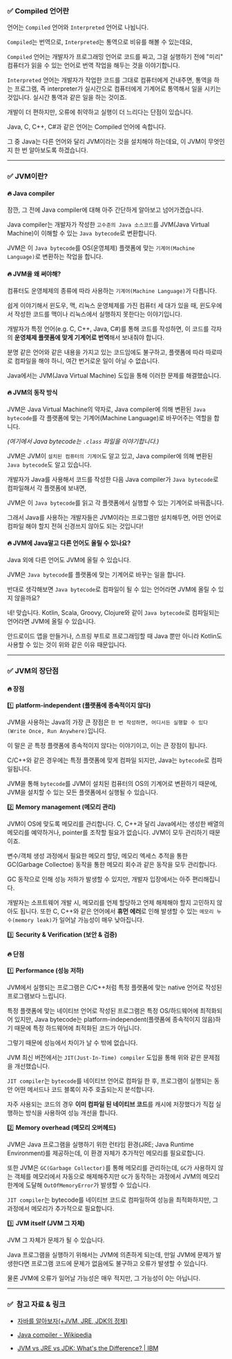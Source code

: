 ### ✅ Compiled 언어란

언어는 `Compiled` 언어와 `Interpreted` 언어로 나뉩니다. 

`Compiled`는 번역으로, `Interpreted`는 통역으로 비유를 해볼 수 있는데요, 

`Compiled` 언어는 개발자가 프로그래밍 언어로 코드를 짜고, 그걸 실행하기 전에 "미리" 컴퓨터가 읽을 수 있는 언어로 번역 작업을 해두는 것을 이야기합니다.

`Interpreted` 언어는 개발자가 작업한 코드를 그대로 컴퓨터에게 건내주면, 통역을 하는 프로그램, 즉 interpreter가 실시간으로 컴퓨터에게 기계어로 통역해서 일을 시키는 것입니다. 실시간 통역과 같은 일을 하는 것이죠.

개발이 더 편하지만, 오류에 취약하고 실행이 더 느리다는 단점이 있습니다.

Java, C, C++, C#과 같은 언어는 Compiled 언어에 속합니다.

그 중 Java는 다른 언어와 달리 JVM이라는 것을 설치해야 하는데요, 이 JVM이 무엇인지 한 번 알아보도록 하겠습니다.

---

### ✅ JVM이란?

#### 🔥 Java compiler

잠깐, 그 전에 Java compiler에 대해 아주 간단하게 알아보고 넘어가겠습니다.

Java compiler는 개발자가 작성한 `고수준의 Java 소스코드`를 JVM(Java Virtual Machine)이 이해할 수 있는 `Java bytecode`로 변환합니다. 

JVM은 이 `Java bytecode`를 OS(운영체제) 플랫폼에 맞는 `기계어(Machine Language)`로 변환하는 작업을 합니다.

#### 🔥 JVM을 왜 써야해?

컴퓨터도 운영체제의 종류에 따라 사용하는 `기계어(Machine Language)`가 다릅니다.

쉽게 이야기해서 윈도우, 맥, 리눅스 운영체제를 가진 컴퓨터 세 대가 있을 때, 윈도우에서 작성한 코드를 맥이나 리눅스에서 실행하지 못한다는 이야기입니다.

개발자가 특정 언어(e.g. C, C++, Java, C#)를 통해 코드를 작성하면, 이 코드를 각자의 **운영체제 플랫폼에 맞게 기계어로 번역**해서 보내줘야 합니다.

분명 같은 언어와 같은 내용을 가지고 있는 코드임에도 불구하고, 플랫폼에 따라 따로따로 컴파일을 해야 하니, 여간 번거로운 일이 아닐 수 없습니다.

Java에서는 JVM(Java Virtual Machine) 도입을 통해 이러한 문제를 해결했습니다.

#### 🔥 JVM의 동작 방식

JVM은 Java Virtual Machine의 약자로, Java compiler에 의해 변환된 `Java bytecode`를 각 플랫폼에 맞는 기계어(Machine Language)로 바꾸어주는 역할을 합니다.

_(여기에서 Java bytecode는 `.class` 파일을 이야기합니다.)_

JVM은 JVM이 `설치된 컴퓨터의 기계어`도 알고 있고, Java compiler에 의해 변환된 `Java bytecode`도 알고 있습니다. 

개발자가 Java를 사용해서 코드를 작성한 다음 Java compiler가 `Java bytecode`로 컴파일해서 각 플랫폼에 보내면,

JVM은 이 `Java bytecode`를 읽고 각 플랫폼에서 실행할 수 있는 기계어로 바꿔줍니다.

그래서 Java를 사용하는 개발자들은 JVM이라는 프로그램만 설치해두면, 어떤 언어로 컴파일 해야 할지 전혀 신경쓰지 않아도 되는 것입니다!

#### 🔥 JVM에 Java말고 다른 언어도 올릴 수 있나요?

Java 외에 다른 언어도 JVM에 올릴 수 있습니다.

JVM은 `Java bytecode`를 플랫폼에 맞는 기계어로 바꾸는 일을 합니다.

반대로 생각해보면 `Java bytecode`로 컴파일이 될 수 있는 언어라면 JVM에 올릴 수 있지 않을까요?

네! 맞습니다. Kotlin, Scala, Groovy, Clojure와 같이 `Java bytecode`로 컴파일되는 언어라면 JVM에 올릴 수 있습니다.

안드로이드 앱을 만들거나, 스프링 부트로 프로그래밍할 때 Java 뿐만 아니라 Kotlin도 사용할 수 있는 것이 위와 같은 이유 때문입니다.

---

### ✅ JVM의 장단점

#### 🔥 장점

1️⃣ **platform-independent (플랫폼에 종속적이지 않다)**

JVM을 사용하는 Java의 가장 큰 장점은 `한 번 작성하면, 어디서든 실행할 수 있다 (Write Once, Run Anywhere)`입니다.

이 말은 곧 특정 플랫폼에 종속적이지 않다는 이야기이고, 이는 큰 장점이 됩니다.

C/C++와 같은 경우에는 특정 플랫폼에 맞게 컴파일 되지만, Java는 `bytecode`로 컴파일됩니다. 

JVM을 통해 `bytecode`를 JVM이 설치된 컴퓨터의 OS의 기계어로 변환하기 때문에, JVM을 설치할 수 있는 모든 플랫폼에서 실행될 수 있습니다. 

2️⃣ **Memory management (메모리 관리)**

JVM이 OS에 맞도록 메모리를 관리합니다. C, C++과 달리 Java에서는 생성한 배열의 메모리를 예약하거나, pointer를 조작할 필요가 없습니다. JVM이 모두 관리하기 때문이죠.

변수/객체 생성 과정에서 필요한 메모리 할당, 메모리 엑세스 추적을 통한 GC(Garbage Collectoe) 동작을 통한 메모리 회수과 같은 동작을 모두 관리합니다.

GC 동작으로 인해 성능 저하가 발생할 수 있지만, 개발자 입장에서는 아주 편리해집니다.

개발자는 소프트웨어 개발 시, 메모리를 언제 할당하고 언제 해제해야 할지 고민하지 않아도 됩니다. 또한 C, C++와 같은 언어에서 **휴먼 에러**로 인해 발생할 수 있는 `메모리 누수(memory leak)`가 일어날 가능성이 매우 낮아집니다.

3️⃣ **Security & Verification (보안 & 검증)**

#### 🔥 단점

1️⃣ **Performance (성능 저하)**

JVM에서 실행되는 프로그램은 C/C++처럼 특정 플랫폼에 맞는 native 언어로 작성된 프로그램보다 느립니다.

특정 플랫폼에 맞는 네이티브 언어로 작성된 프로그램은 특정 OS/하드웨어에 최적화되어 있지만, Java bytecode는 platform-independent(플랫폼에 종속적이지 않음)하기 때문에 특정 하드웨어에 최적화된 코드가 아닙니다.

그렇기 때문에 성능에서 차이가 날 수 밖에 없습니다.

JVM 최신 버전에서는 `JIT(Just-In-Time) compiler` 도입을 통해 위와 같은 문제점을 개선했습니다.

`JIT compiler`는 `bytecode`를 네이티브 언어로 컴파일 한 후, 프로그램이 실행되는 동안 어떤 메서드나 코드 블록이 자주 호출되는지 분석합니다. 

자주 사용되는 코드의 경우 **이미 컴파일 된 네이티브 코드**를 캐시에 저장했다가 직접 실행하는 방식을 사용하여 성능 개선을 합니다.

2️⃣ **Memory overhead (메모리 오버헤드)**

JVM은 Java 프로그램을 실행하기 위한 런타임 환경(JRE; Java Runtime Environment)를 제공하는데, 이 환경 자체가 추가적인 메모리를 필요로합니다.

또한 JVM은 `GC(Garbage Collector)`를 통해 메모리를 관리하는데, `GC`가 사용하지 않는 객체를 메모리에서 자동으로 해제해주지만 `GC`가 동작하는 과정에서 JVM의 메모리 한계에 도달해 `OutOfMemoryError`가 발생할 수 있습니다.

`JIT compiler`는 bytecode를 네이티브 코드로 컴파일하여 성능을 최적화하지만, 그 과정에서 메모리가 추가적으로 필요합니다.

3️⃣ **JVM itself (JVM 그 자체)**

JVM 그 자체가 문제가 될 수 있습니다.

Java 프로그램을 실행하기 위해서는 JVM에 의존하게 되는데, 만일 JVM에 문제가 발생한다면 프로그램 코드에 문제가 없음에도 불구하고 오류가 발생할 수 있습니다.

물론 JVM에 오류가 일어날 가능성은 매우 적지만, 그 가능성이 0는 아닙니다.

---

### ✅  참고 자료 & 링크

- [자바를 알아보자(+JVM, JRE, JDK의 정체)](https://www.youtube.com/watch?v=OxvtGYvVkRU)

- [Java compiler - Wikipedia](https://en.wikipedia.org/wiki/Java_compiler)

- [JVM vs JRE vs JDK: What's the Difference? | IBM](https://www.ibm.com/think/topics/jvm-vs-jre-vs-jdk)